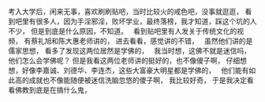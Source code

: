 考入大学后，闲来无事，喜欢刷刷贴吧，当时比较火的戒色吧，没事就逛逛，
看到吧里有很多人，因为手淫邪淫，败坏学业，最终落榜，我才知道，踩这个坑的人不少，
但是到底是什么原因，不知道。
&nbsp;
看到贴吧里有人发关于传统文化的视频，
有蔡礼旭和陈大惠老师讲的，
进去看看，感觉讲的不错，
&nbsp;
虽然他们讲的是儒家思想，
看多了发现这两位居然是学佛的，
&nbsp;
我当时想，这佛不就是迷信吗，他们怎么会学佛呢？
但是我看这两位老师讲的挺好的，也不像傻子啊，
仔细想想，好像李嘉诚、刘德华、李连杰，这些大富豪大明星都是学佛的，
&nbsp;
他们能有如此高的成就也不像能随便被迷信洗脑忽悠的傻子啊，
我比较好奇，
于是我决定看看佛教到底是在搞什么鬼，